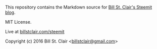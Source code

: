 This repository contains the Markdown source for [Bill St. Clair's Steemit blog](https://steemit.com/@billstclair).

MIT License.

Live at [billstclair.com/steemit](https://billstclair.com/steemit/)

Copyright (c) 2016 Bill St. Clair &lt;billstclair@gmail.com&gt;
